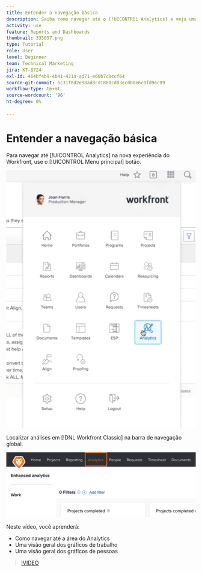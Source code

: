 ```yaml
---
title: Entender a navegação básica
description: Saiba como navegar até o [!UICONTROL Analytics] e veja uma visão geral dos gráficos de trabalho e de pessoas no Workfront.
activity: use
feature: Reports and Dashboards
thumbnail: 335057.png
type: Tutorial
role: User
level: Beginner
team: Technical Marketing
jira: KT-8724
exl-id: 464bf4b9-4b41-421a-ad71-e60b7c9ccf64
source-git-commit: 6c31f8d2e98ad8cd1880cd03ec0b0e6c0fd9ec09
workflow-type: tm+mt
source-wordcount: '96'
ht-degree: 0%

---
```


# Entender a navegação básica

Para navegar até [!UICONTROL Analytics] na nova experiência do Workfront, use o [!UICONTROL Menu principal] botão.

![Uma imagem da descoberta de [!UICONTROL Analytics] recurso no Workfront [!UICONTROL menu principal]](assets/Navigate-NWE.png)

Localizar análises em [!DNL Workfront Classic] na barra de navegação global.

![Uma imagem da descoberta de [!UICONTROL Analytics] recurso no [!DNL Workfront Classic]](assets/Navigate-Classic.png)

Neste vídeo, você aprenderá:

* Como navegar até a área do Analytics
* Uma visão geral dos gráficos de trabalho
* Uma visão geral dos gráficos de pessoas

>[!VIDEO](https://video.tv.adobe.com/v/335057/?quality=12&learn=on)
